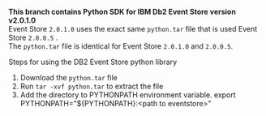 **This branch contains Python SDK for IBM Db2 Event Store version v2.0.1.0** <br>
Event Store `2.0.1.0` uses the exact same `python.tar` file that is used Event Store `2.0.0.5` . <br>
The `python.tar` file is identical for Event Store  `2.0.1.0` and `2.0.0.5`.

Steps for using the DB2 Event Store python library

1. Download the `python.tar` file
2. Run `tar -xvf python.tar` to extract the file
3. Add the directory to PYTHONPATH environment variable. export PYTHONPATH="${PYTHONPATH}:\<path to eventstore\>"



